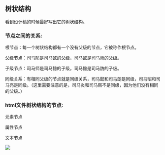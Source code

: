 ## 树状结构

看到设计稿的时候最好写出它的树状结构。

  

### 节点之间的关系:

  根节点：每一个树状结构都有一个没有父级的节点，它被称作根节点。

  父级节点：司马防是司马懿的父级，司马懿是司马师的父级。

  子级节点：司马师是司马懿的子级，司马懿是司马防的子级。

  同级关系：有相同父级的节点就是同级关系，司马懿和司马朗是同级，司马昭和司马亮是同级。（这里需要注意的是，司马炎和司马熙不是同级，因为他们没有相同的父级。）



### html文件树状结构的节点:

  元素节点

  属性节点

  文本节点



![](https://i.loli.net/2021/08/09/IczVh5pnkZjt4MC.png)

